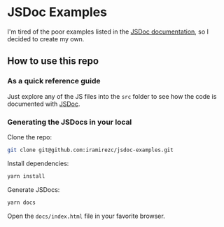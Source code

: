 # JSDoc Examples

I'm tired of the poor examples listed in the [JSDoc documentation](https://jsdoc.app/index.html), so I decided to create my own.

## How to use this repo

### As a quick reference guide

Just explore any of the JS files into the `src` folder to see how the code is documented with [JSDoc](https://jsdoc.app/index.html).

### Generating the JSDocs in your local

Clone the repo:

```sh
git clone git@github.com:iramirezc/jsdoc-examples.git
```

Install dependencies:

```sh
yarn install
```

Generate JSDocs:

```sh
yarn docs
```

Open the `docs/index.html` file in your favorite browser.
